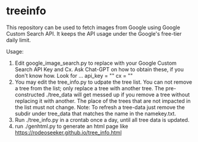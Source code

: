 # treeinfo

This repository can be used to fetch images from Google using Google Custom Search API. It keeps the API usage under the Google's free-tier daily limit.

Usage:
1. Edit google_image_search.py to replace with your Google Custom Search API Key and Cx. Ask Chat-GPT on how to obtain these, if you don't know how.
   Look for ...
      api_key = "<REPLACE WITH YOUR API-KEY>"
      cx = "<REPLACE WITH YOUR CX>"
2. You may edit the tree_info.py to udpate the tree list. You can not remove a tree from the list; only replace a tree with another tree.
   The pre-constructed ./tree_data will get messed up if you remove a tree without replacing it with another. The place of the trees that are not impacted in the list must not change.
   Note: To refresh a tree-data just remove the subdir under tree_data that matches the name in the namekey.txt. 
3. Run ./tree_info.py in a crontab once a day, until all tree data is updated.
4. run ./genhtml.py to generate an html page like https://rodeoseeker.github.io/tree_info.html


